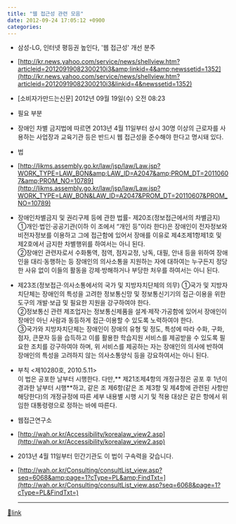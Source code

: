 ```yaml
---
title: "웹 접근성 관련 모음"
date: 2012-09-24 17:05:12 +0900
categories: 
---
```

  

- 삼성-LG, 인터넷 평등권 높인다, '웹 접근성' 개선 분주
- [http://kr.news.yahoo.com/service/news/shellview.htm?articleid=20120919082300210i3&amp;linkid=4&amp;newssetid=1352](http://kr.news.yahoo.com/service/news/shellview.htm?articleid=20120919082300210i3&linkid=4&newssetid=1352)
- [소비자가만드는신문] 2012년 09월 19일(수) 오전 08:23
- 필요 부분
- 장애인 차별 금지법에 따르면 2013년 4월 11일부터 상시 30명 이상의 근로자를 사용하는 사업장과 교육기관 등은 반드시 웹 접근성을 준수해야 한다고 명시돼 있다. 


- 법
- [http://likms.assembly.go.kr/law/jsp/law/Law.jsp?WORK_TYPE=LAW_BON&amp;LAW_ID=A2047&amp;PROM_DT=20110607&amp;PROM_NO=10789](http://likms.assembly.go.kr/law/jsp/law/Law.jsp?WORK_TYPE=LAW_BON&LAW_ID=A2047&PROM_DT=20110607&PROM_NO=10789)
- 장애인차별금지 및 권리구제 등에 관한 법률- 제20조(정보접근에서의 차별금지) ①개인·법인·공공기관(이하 이 조에서 “개인 등”이라 한다)은 장애인이 전자정보와 비전자정보를 이용하고 그에 접근함에 있어서 장애를 이유로 제4조제1항제1호 및 제2호에서 금지한 차별행위를 하여서는 아니 된다.  
②장애인 관련자로서 수화통역, 점역, 점자교정, 낭독, 대필, 안내 등을 위하여 장애인을 대리·동행하는 등 장애인의 의사소통을 지원하는 자에 대하여는 누구든지 정당한 사유 없이 이들의 활동을 강제·방해하거나 부당한 처우를 하여서는 아니 된다.
- 제23조(정보접근·의사소통에서의 국가 및 지방자치단체의 의무) ①국가 및 지방자치단체는 장애인의 특성을 고려한 정보통신망 및 정보통신기기의 접근·이용을 위한 도구의 개발·보급 및 필요한 지원을 강구하여야 한다.  
②정보통신 관련 제조업자는 정보통신제품을 설계·제작·가공함에 있어서 장애인이 장애인 아닌 사람과 동등하게 접근·이용할 수 있도록 노력하여야 한다.  
③국가와 지방자치단체는 장애인이 장애의 유형 및 정도, 특성에 따라 수화, 구화, 점자, 큰문자 등을 습득하고 이를 활용한 학습지원 서비스를 제공받을 수 있도록 필요한 조치를 강구하여야 하며, 위 서비스를 제공하는 자는 장애인의 의사에 반하여 장애인의 특성을 고려하지 않는 의사소통양식 등을 강요하여서는 아니 된다.
- 부칙 &lt;제10280호, 2010.5.11&gt;  
이 법은 공포한 날부터 시행한다. 다만,** 제21조제4항의 개정규정은 공포 후 1년이 경과한 날부터 시행**하고, 같은 조 제6항(같은 조 제3항 및 제4항에 관련된 사항만 해당한다)의 개정규정에 따른 세부 내용별 시행 시기 및 적용 대상은 같은 항에서 위임한 대통령령으로 정하는 바에 따른다.



- 웹접근연구소
- [http://wah.or.kr/Accessibility/korealaw_view2.asp](http://wah.or.kr/Accessibility/korealaw_view2.asp)
- 2013년 4월 11일부터 민간기관도 이 법이 구속력을 갖습니다.
- [http://wah.or.kr/Consulting/consultList_view.asp?seq=6068&amp;page=1?cType=PL&amp;FindTxt=](http://wah.or.kr/Consulting/consultList_view.asp?seq=6068&page=1?cType=PL&FindTxt=)





  ***
[🔗link](http://www.mins01.com/mh/tech/read/799)